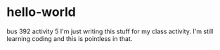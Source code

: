 # hello-world
bus 392 activity 5
I'm just writing this stuff for my class activity. I'm still learning coding and this is pointless in that.
